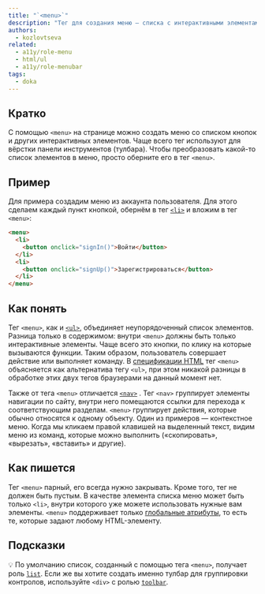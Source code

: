 ```yaml
---
title: "`<menu>`"
description: "Тег для создания меню — списка с интерактивными элементами."
authors:
  - kozlovtseva
related:
  - a11y/role-menu
  - html/ul
  - a11y/role-menubar
tags:
  - doka
---
```


## Кратко

С помощью `<menu>` на странице можно создать меню со списком кнопок и других интерактивных элементов. Чаще всего тег используют для вёрстки панели инструментов (тулбара). 
Чтобы преобразовать какой-то список элементов в меню, просто оберните его в тег `<menu>`.

## Пример

Для примера создадим меню из аккаунта пользователя. Для этого сделаем каждый пункт кнопкой, обернём в тег [`<li>`](/html/li/) и вложим в тег `<menu>`:

```html
<menu>
  <li>
    <button onclick="signIn()">Войти</button>
  </li>
  <li>
    <button onclick="signUp()">Зарегистрироваться</button>
  </li>
</menu>
```

## Как понять

Тег `<menu>`, как и [`<ul>`](/html/ul/), объединяет неупорядоченный список элементов. Разница только в содержимом: внутри `<menu>` должны быть только интерактивные элементы. Чаще всего это кнопки, по клику на которые вызываются функции. Таким образом, пользователь совершает действие или выполняет команду. В [спецификации HTML](https://html.spec.whatwg.org/#the-menu-element) тег `<menu>` объясняется как альтернатива тегу `<ul>`, при этом никакой разницы в обработке этих двух тегов браузерами на данный момент нет.

Также от тега `<menu>` отличается [`<nav>`](/html/nav/) . Тег `<nav>` группирует элементы навигации по сайту, внутри него помещаются ссылки для перехода к соответствующим разделам. `<menu>` группирует действия, которые обычно относятся к одному объекту. Один из примеров — контекстное меню. Когда мы кликаем правой клавишей на выделенный текст, видим меню из команд, которые можно выполнить («скопировать», «вырезать», «вставить» и другие).

## Как пишется

Тег `<menu>` парный, его всегда нужно закрывать. Кроме того, тег не должен быть пустым. В качестве элемента списка меню может быть только `<li>`, внутри которого уже можете использовать нужные вам элементы.
`<menu>` поддерживает только [глобальные атрибуты](/html/global-attrs/), то есть те, которые задают любому HTML-элементу.

## Подсказки

💡 По умолчанию список, созданный с помощью тега `<menu>`, получает роль [`list`](/a11y/role-list/). Если же вы хотите создать именно тулбар для группировки контролов, используйте `<div>` с ролью [`toolbar`](/a11y/role-toolbar/).
